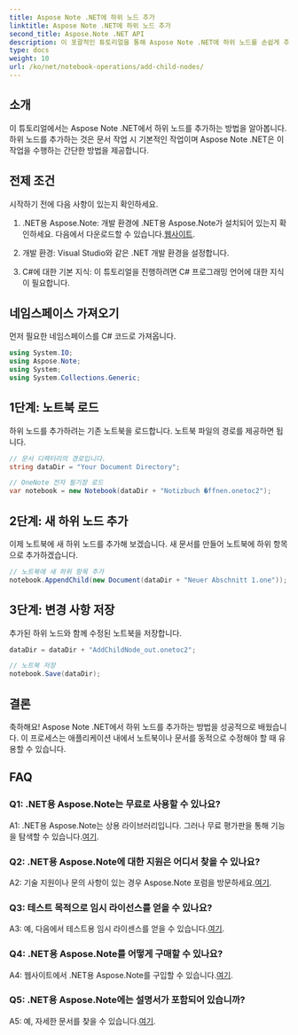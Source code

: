 ```yaml
---
title: Aspose Note .NET에 하위 노드 추가
linktitle: Aspose Note .NET에 하위 노드 추가
second_title: Aspose.Note .NET API
description: 이 포괄적인 튜토리얼을 통해 Aspose Note .NET에 하위 노드를 손쉽게 추가하는 방법을 알아보세요. 지금 문서 처리 기술을 향상시켜 보세요.
type: docs
weight: 10
url: /ko/net/notebook-operations/add-child-nodes/
---
```

## 소개

이 튜토리얼에서는 Aspose Note .NET에서 하위 노드를 추가하는 방법을 알아봅니다. 하위 노드를 추가하는 것은 문서 작업 시 기본적인 작업이며 Aspose Note .NET은 이 작업을 수행하는 간단한 방법을 제공합니다.

## 전제 조건

시작하기 전에 다음 사항이 있는지 확인하세요.

1. .NET용 Aspose.Note: 개발 환경에 .NET용 Aspose.Note가 설치되어 있는지 확인하세요. 다음에서 다운로드할 수 있습니다.[웹사이트](https://releases.aspose.com/note/net/).

2. 개발 환경: Visual Studio와 같은 .NET 개발 환경을 설정합니다.

3. C#에 대한 기본 지식: 이 튜토리얼을 진행하려면 C# 프로그래밍 언어에 대한 지식이 필요합니다.

## 네임스페이스 가져오기

먼저 필요한 네임스페이스를 C# 코드로 가져옵니다.

```csharp
using System.IO;
using Aspose.Note;
using System;
using System.Collections.Generic;
```

## 1단계: 노트북 로드

하위 노드를 추가하려는 기존 노트북을 로드합니다. 노트북 파일의 경로를 제공하면 됩니다.

```csharp
// 문서 디렉터리의 경로입니다.
string dataDir = "Your Document Directory";

// OneNote 전자 필기장 로드
var notebook = new Notebook(dataDir + "Notizbuch �ffnen.onetoc2");
```

## 2단계: 새 하위 노드 추가

이제 노트북에 새 하위 노드를 추가해 보겠습니다. 새 문서를 만들어 노트북에 하위 항목으로 추가하겠습니다.

```csharp
// 노트북에 새 하위 항목 추가
notebook.AppendChild(new Document(dataDir + "Neuer Abschnitt 1.one"));
```

## 3단계: 변경 사항 저장

추가된 하위 노드와 함께 수정된 노트북을 저장합니다.

```csharp
dataDir = dataDir + "AddChildNode_out.onetoc2";

// 노트북 저장
notebook.Save(dataDir);
```

## 결론

축하해요! Aspose Note .NET에서 하위 노드를 추가하는 방법을 성공적으로 배웠습니다. 이 프로세스는 애플리케이션 내에서 노트북이나 문서를 동적으로 수정해야 할 때 유용할 수 있습니다.

## FAQ

### Q1: .NET용 Aspose.Note는 무료로 사용할 수 있나요?

 A1: .NET용 Aspose.Note는 상용 라이브러리입니다. 그러나 무료 평가판을 통해 기능을 탐색할 수 있습니다.[여기](https://releases.aspose.com/).

### Q2: .NET용 Aspose.Note에 대한 지원은 어디서 찾을 수 있나요?

 A2: 기술 지원이나 문의 사항이 있는 경우 Aspose.Note 포럼을 방문하세요.[여기](https://forum.aspose.com/c/note/28).

### Q3: 테스트 목적으로 임시 라이선스를 얻을 수 있나요?

 A3: 예, 다음에서 테스트용 임시 라이센스를 얻을 수 있습니다.[여기](https://purchase.aspose.com/temporary-license/).

### Q4: .NET용 Aspose.Note를 어떻게 구매할 수 있나요?

 A4: 웹사이트에서 .NET용 Aspose.Note를 구입할 수 있습니다.[여기](https://purchase.aspose.com/buy).

### Q5: .NET용 Aspose.Note에는 설명서가 포함되어 있습니까?

 A5: 예, 자세한 문서를 찾을 수 있습니다.[여기](https://reference.aspose.com/note/net/).